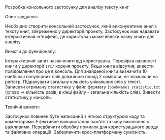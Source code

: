 Розробка консольного застосунку для аналізу тексту книг

Опис завдання:

Необхідно створити консольний застосунок, 
який виконуватиме аналіз тексту книг, 
збережених у директорії проекту. 
Застосунок має надавати інтерактивний інтерфейс, 
де користувач може ввести назву книги для аналізу.

Вимоги до функціоналу:

Інтерактивний запит назви книги від користувача.
Перевірка наявності книги у директорії `src/` кореня проекту.
Якщо книга відсутня, вивести повідомлення про це в консоль.
Для знайденої книги визначити 10 найбільш популярних слів 
довжиною понад 2 символи, не зважаючи на регістр.
Підрахувати загальну кількість унікальних слів у тексті.
Записати отриману статистику у файл формату 
`{bookName}_statistic.txt` 
(слово -> кількість разів, в кінці файлу - загальна кількість слів).
Вивести статистику у консоль.

Технічні вимоги:

Застосунок повинен бути написаний з чіткою структурою коду та коментарями.
Ефективне використання пам'яті та часу виконання є важливими.
Передбачити обробку помилок для користувацького вводу та файлових операцій.
Забезпечити крос-платформену сумісність.